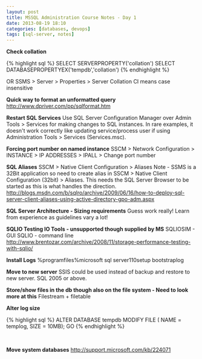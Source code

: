 ```yaml
---
layout: post
title: MSSQL Administration Course Notes - Day 1
date: 2013-08-19 18:10
categories: [databases, devops]
tags: [sql-server, notes]
---
```

<strong>Check collation</strong>

{% highlight sql %}
SELECT SERVERPROPERTY('collation')
SELECT DATABASEPROPERTYEX('tempdb','collation')
{% endhighlight %}


OR
SSMS &gt; Server &gt; Properties &gt; Server Collation
CI means case insensitive

<strong>Quick way to format an unformatted query</strong>
http://www.dpriver.com/pp/sqlformat.htm

<strong>Restart SQL Services</strong>
Use SQL Server Configuration Manager over Admin Tools &gt; Services for making changes to SQL instances. In rare examples, it doesn't work correctly like updating service/process user if using Administration Tools &gt; Services (Services.msc).

<strong>Forcing port number on named instance</strong>
SSCM &gt; Network Configuration &gt; INSTANCE &gt; IP ADDRESSES &gt; IPALL &gt; Change port number

<strong>SQL Aliases</strong>
SSCM &gt; Native Client Configuration &gt; Aliases
Note - SSMS is a 32Bit application so need to create alias in SSCM &gt; Native Client Configuration (32bit) &gt; Aliases. This needs the SQL Server Browser to be started as this is what handles the direction.
http://blogs.msdn.com/b/sqlro/archive/2009/06/16/how-to-deploy-sql-server-client-aliases-using-active-directory-gpo-adm.aspx

<!--more-->
<strong>SQL Server Architecture - Sizing requirements</strong>
Guess work really! Learn from experience as guidelines vary a lot!

<strong>SQLIO Testing IO Tools - unsupported though supplied by MS</strong>
SQLIOSIM - GUI
SQLIO - command line
http://www.brentozar.com/archive/2008/11/storage-performance-testing-with-sqlio/

<strong>Install Logs</strong>
%programfiles%microsoft sql server110setup bootstraplog

<strong>Move to new server</strong>
SSIS could be used instead of backup and restore to new server. SQL 2005 or above.

<strong>Store/show files in the db though also on the file system - Need to look more at this</strong>
Filestream + filetable

<strong>Alter log size</strong>

{% highlight sql %}
ALTER DATABASE tempdb
MODIFY FILE ( NAME = templog, SIZE = 10MB);
GO
{% endhighlight %}

&nbsp;

<strong>Move system databases</strong>
http://support.microsoft.com/kb/224071
